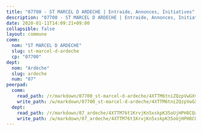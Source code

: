 ```yaml
---
title: "07700 - ST MARCEL D ARDECHE | Entraide, Annonces, Initiatives"
description: "07700 - ST MARCEL D ARDECHE | Entraide, Annonces, Initiatives"
date: 2020-01-11T14:09:21+09:00
collapsible: false
layout: commune
comm:
  nom: "ST MARCEL D ARDECHE"
  slug: st-marcel-d-ardeche
  cp: "07700"
dept:
  nom: "Ardèche"
  slug: ardeche
  num: "07"
peerpad:
  comm:
    read_path: /r/markdown/07700_st-marcel-d-ardeche/4XTTM6tniZQzpVwGXvWo3HrtiUMi77suV7RU9XBFCHyjW9p1h
    write_path: /w/markdown/07700_st-marcel-d-ardeche/4XTTM6tniZQzpVwGXvWo3HrtiUMi77suV7RU9XBFCHyjW9p1h-K3TgUtzeGtbxD8nkxf3pAD8SNP4KLwcvtENmPHCrRWFHyPxubKDq9A3TsqgqGRjVf6fP9VydmhpejqofTHqxDcdizr5V9WQ6FodNXeakzFCnLJnP1aFBy7Sq7wXnvN6nxL9ewSVy
  dept:
    read_path: /r/markdown/07_ardeche/4XTTM76t1KrvjKn5xskpK35oUjHPH8CQaLdMsC4TVbgaVPp9H
    write_path: /w/markdown/07_ardeche/4XTTM76t1KrvjKn5xskpK35oUjHPH8CQaLdMsC4TVbgaVPp9H-K3TgTz6XqMtb1TG26LozWQGWzYCmeEroVRKKCBntm7SADEzfC88gC5qx4GzHEVb3Y3CHH1FRtgCq45v9wokwFBFS6YysdmDNnD29f5C4C6FuF2ZpCUFJZY3XzmFx1kWscUwpw6qR
---
```


